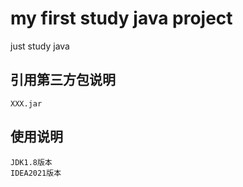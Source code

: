# my first study java project
just study java 

## 引用第三方包说明
```
XXX.jar
```

## 使用说明

```
JDK1.8版本
IDEA2021版本
```
